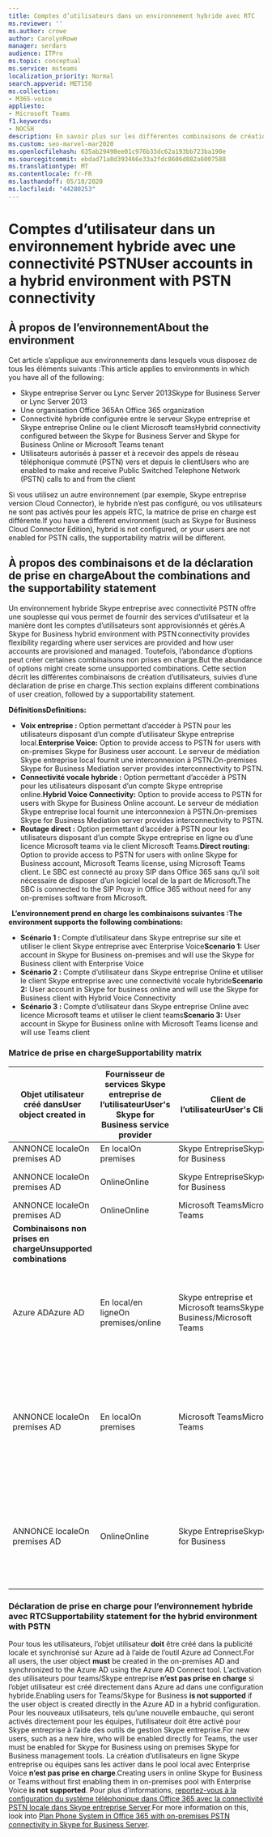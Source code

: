 ```yaml
---
title: Comptes d’utilisateurs dans un environnement hybride avec RTC
ms.reviewer: ''
ms.author: crowe
author: CarolynRowe
manager: serdars
audience: ITPro
ms.topic: conceptual
ms.service: msteams
localization_priority: Normal
search.appverid: MET150
ms.collection:
- M365-voice
appliesto:
- Microsoft Teams
f1.keywords:
- NOCSH
description: En savoir plus sur les différentes combinaisons de création d’utilisateur et les combinaisons prises en charge ou non prises en charge.
ms.custom: seo-marvel-mar2020
ms.openlocfilehash: 635ab29498ee01c976b33dc62a193bb723ba190e
ms.sourcegitcommit: ebdad71a8d393466e33a2fdc8606d882a6007588
ms.translationtype: MT
ms.contentlocale: fr-FR
ms.lasthandoff: 05/18/2020
ms.locfileid: "44280253"
---
```

# <a name="user-accounts-in-a-hybrid-environment-with-pstn-connectivity"></a><span data-ttu-id="01685-103">Comptes d’utilisateur dans un environnement hybride avec une connectivité PSTN</span><span class="sxs-lookup"><span data-stu-id="01685-103">User accounts in a hybrid environment with PSTN connectivity</span></span>

## <a name="about-the-environment"></a><span data-ttu-id="01685-104">À propos de l’environnement</span><span class="sxs-lookup"><span data-stu-id="01685-104">About the environment</span></span>

<span data-ttu-id="01685-105">Cet article s’applique aux environnements dans lesquels vous disposez de tous les éléments suivants :</span><span class="sxs-lookup"><span data-stu-id="01685-105">This article applies to environments in which you have all of the following:</span></span> 
 
- <span data-ttu-id="01685-106">Skype entreprise Server ou Lync Server 2013</span><span class="sxs-lookup"><span data-stu-id="01685-106">Skype for Business Server or Lync Server 2013</span></span> 
- <span data-ttu-id="01685-107">Une organisation Office 365</span><span class="sxs-lookup"><span data-stu-id="01685-107">An Office 365 organization</span></span> 
- <span data-ttu-id="01685-108">Connectivité hybride configurée entre le serveur Skype entreprise et Skype entreprise Online ou le client Microsoft teams</span><span class="sxs-lookup"><span data-stu-id="01685-108">Hybrid connectivity configured between the Skype for Business Server and Skype for Business Online or Microsoft Teams tenant</span></span> 
- <span data-ttu-id="01685-109">Utilisateurs autorisés à passer et à recevoir des appels de réseau téléphonique commuté (PSTN) vers et depuis le client</span><span class="sxs-lookup"><span data-stu-id="01685-109">Users who are enabled to make and receive Public Switched Telephone Network (PSTN) calls to and from the client</span></span>

 
<span data-ttu-id="01685-110">Si vous utilisez un autre environnement (par exemple, Skype entreprise version Cloud Connector), le hybride n’est pas configuré, ou vos utilisateurs ne sont pas activés pour les appels RTC, la matrice de prise en charge est différente.</span><span class="sxs-lookup"><span data-stu-id="01685-110">If you have a different environment (such as Skype for Business Cloud Connector Edition), hybrid is not configured, or your users are not enabled for PSTN calls, the supportability matrix will be different.</span></span>  

## <a name="about-the-combinations-and-the-supportability-statement"></a><span data-ttu-id="01685-111">À propos des combinaisons et de la déclaration de prise en charge</span><span class="sxs-lookup"><span data-stu-id="01685-111">About the combinations and the supportability statement</span></span>  

<span data-ttu-id="01685-112">Un environnement hybride Skype entreprise avec connectivité PSTN offre une souplesse qui vous permet de fournir des services d’utilisateur et la manière dont les comptes d’utilisateurs sont approvisionnés et gérés.</span><span class="sxs-lookup"><span data-stu-id="01685-112">A Skype for Business hybrid environment with PSTN connectivity provides flexibility regarding where user services are provided and how user accounts are provisioned and managed.</span></span> <span data-ttu-id="01685-113">Toutefois, l’abondance d’options peut créer certaines combinaisons non prises en charge.</span><span class="sxs-lookup"><span data-stu-id="01685-113">But the abundance of options might create some unsupported combinations.</span></span> <span data-ttu-id="01685-114">Cette section décrit les différentes combinaisons de création d’utilisateurs, suivies d’une déclaration de prise en charge.</span><span class="sxs-lookup"><span data-stu-id="01685-114">This section explains different combinations of user creation, followed by a supportability statement.</span></span>


<span data-ttu-id="01685-115">**Définitions**</span><span class="sxs-lookup"><span data-stu-id="01685-115">**Definitions:**</span></span>   
- <span data-ttu-id="01685-116">**Voix entreprise :** Option permettant d’accéder à PSTN pour les utilisateurs disposant d’un compte d’utilisateur Skype entreprise local.</span><span class="sxs-lookup"><span data-stu-id="01685-116">**Enterprise Voice:** Option to provide access to PSTN for users with on-premises Skype for Business user account.</span></span> <span data-ttu-id="01685-117">Le serveur de médiation Skype entreprise local fournit une interconnexion à PSTN.</span><span class="sxs-lookup"><span data-stu-id="01685-117">On-premises Skype for Business Mediation server provides interconnectivity to PSTN.</span></span>  
- <span data-ttu-id="01685-118">**Connectivité vocale hybride :** Option permettant d’accéder à PSTN pour les utilisateurs disposant d’un compte Skype entreprise online.</span><span class="sxs-lookup"><span data-stu-id="01685-118">**Hybrid Voice Connectivity:** Option to provide access to PSTN for users with Skype for Business Online account.</span></span> <span data-ttu-id="01685-119">Le serveur de médiation Skype entreprise local fournit une interconnexion à PSTN.</span><span class="sxs-lookup"><span data-stu-id="01685-119">On-premises Skype for Business Mediation server provides interconnectivity to PSTN.</span></span> 
- <span data-ttu-id="01685-120">**Routage direct :** Option permettant d’accéder à PSTN pour les utilisateurs disposant d’un compte Skype entreprise en ligne ou d’une licence Microsoft teams via le client Microsoft Teams.</span><span class="sxs-lookup"><span data-stu-id="01685-120">**Direct routing:** Option to provide access to PSTN for users with online Skype for Business account, Microsoft Teams license, using Microsoft Teams client.</span></span> <span data-ttu-id="01685-121">Le SBC est connecté au proxy SIP dans Office 365 sans qu’il soit nécessaire de disposer d’un logiciel local de la part de Microsoft.</span><span class="sxs-lookup"><span data-stu-id="01685-121">The SBC is connected to the SIP Proxy in Office 365 without need for any on-premises software from Microsoft.</span></span>

  
<span data-ttu-id="01685-122">**L’environnement prend en charge les combinaisons suivantes :**</span><span class="sxs-lookup"><span data-stu-id="01685-122">**The environment supports the following combinations:**</span></span>
- <span data-ttu-id="01685-123">**Scénario 1 :** Compte d’utilisateur dans Skype entreprise sur site et utiliser le client Skype entreprise avec Enterprise Voice</span><span class="sxs-lookup"><span data-stu-id="01685-123">**Scenario 1:** User account in Skype for Business on-premises and will use the Skype for Business client with Enterprise Voice</span></span>
- <span data-ttu-id="01685-124">**Scénario 2 :** Compte d’utilisateur dans Skype entreprise Online et utiliser le client Skype entreprise avec une connectivité vocale hybride</span><span class="sxs-lookup"><span data-stu-id="01685-124">**Scenario 2:** User account in Skype for business online and will use the Skype for Business client with Hybrid Voice Connectivity</span></span>
- <span data-ttu-id="01685-125">**Scénario 3 :** Compte d’utilisateur dans Skype entreprise Online avec licence Microsoft teams et utiliser le client teams</span><span class="sxs-lookup"><span data-stu-id="01685-125">**Scenario 3:** User account in Skype for Business online with Microsoft Teams license and will use Teams client</span></span>
 
### <a name="supportability-matrix"></a><span data-ttu-id="01685-126">Matrice de prise en charge</span><span class="sxs-lookup"><span data-stu-id="01685-126">Supportability matrix</span></span>


|<span data-ttu-id="01685-127">**Objet utilisateur créé dans**</span><span class="sxs-lookup"><span data-stu-id="01685-127">**User object created in**</span></span>  |<span data-ttu-id="01685-128">**Fournisseur de services Skype entreprise de l’utilisateur**</span><span class="sxs-lookup"><span data-stu-id="01685-128">**User's Skype for Business service provider**</span></span>|<span data-ttu-id="01685-129">**Client de l’utilisateur**</span><span class="sxs-lookup"><span data-stu-id="01685-129">**User's Client**</span></span>|<span data-ttu-id="01685-130">**Option voix**</span><span class="sxs-lookup"><span data-stu-id="01685-130">**Voice option**</span></span>|<span data-ttu-id="01685-131">**Prise en charge**</span><span class="sxs-lookup"><span data-stu-id="01685-131">**Supported**</span></span>|
| ------------ | --------- | --------- | --------- | -------- |
|<span data-ttu-id="01685-132">ANNONCE locale</span><span class="sxs-lookup"><span data-stu-id="01685-132">On premises AD</span></span>| <span data-ttu-id="01685-133">En local</span><span class="sxs-lookup"><span data-stu-id="01685-133">On premises</span></span> |<span data-ttu-id="01685-134">Skype Entreprise</span><span class="sxs-lookup"><span data-stu-id="01685-134">Skype for Business</span></span>   | <span data-ttu-id="01685-135">Voix Entreprise</span><span class="sxs-lookup"><span data-stu-id="01685-135">Enterprise Voice</span></span>   |<span data-ttu-id="01685-136">Oui</span><span class="sxs-lookup"><span data-stu-id="01685-136">Yes</span></span>|
|<span data-ttu-id="01685-137">ANNONCE locale</span><span class="sxs-lookup"><span data-stu-id="01685-137">On premises AD</span></span>|<span data-ttu-id="01685-138">Online</span><span class="sxs-lookup"><span data-stu-id="01685-138">Online</span></span>| <span data-ttu-id="01685-139">Skype Entreprise</span><span class="sxs-lookup"><span data-stu-id="01685-139">Skype for Business</span></span>  | <span data-ttu-id="01685-140">Connectivité vocale hybride</span><span class="sxs-lookup"><span data-stu-id="01685-140">Hybrid Voice Connectivity</span></span>   |<span data-ttu-id="01685-141">Oui</span><span class="sxs-lookup"><span data-stu-id="01685-141">Yes</span></span> |
|<span data-ttu-id="01685-142">ANNONCE locale</span><span class="sxs-lookup"><span data-stu-id="01685-142">On premises AD</span></span>|<span data-ttu-id="01685-143">Online</span><span class="sxs-lookup"><span data-stu-id="01685-143">Online</span></span> |<span data-ttu-id="01685-144">Microsoft Teams</span><span class="sxs-lookup"><span data-stu-id="01685-144">Microsoft Teams</span></span> |<span data-ttu-id="01685-145">Routage direct</span><span class="sxs-lookup"><span data-stu-id="01685-145">Direct Routing</span></span>  |<span data-ttu-id="01685-146">Oui</span><span class="sxs-lookup"><span data-stu-id="01685-146">Yes</span></span> |
|<span data-ttu-id="01685-147">**Combinaisons non prises en charge**</span><span class="sxs-lookup"><span data-stu-id="01685-147">**Unsupported combinations**</span></span>    | |         |         |      |
|<span data-ttu-id="01685-148">Azure AD</span><span class="sxs-lookup"><span data-stu-id="01685-148">Azure AD</span></span>| <span data-ttu-id="01685-149">En local/en ligne</span><span class="sxs-lookup"><span data-stu-id="01685-149">On premises/online</span></span> | <span data-ttu-id="01685-150">Skype entreprise et Microsoft teams</span><span class="sxs-lookup"><span data-stu-id="01685-150">Skype for Business/Microsoft Teams</span></span>|<span data-ttu-id="01685-151">Voix entreprise/connectivité vocale hybride/routage direct</span><span class="sxs-lookup"><span data-stu-id="01685-151">Enterprise Voice/Hybrid Voice Connectivity/Direct Routing</span></span>  |<span data-ttu-id="01685-152">Non, un objet utilisateur doit d’abord être créé dans une publicité locale</span><span class="sxs-lookup"><span data-stu-id="01685-152">No, user object MUST be created in on-premises AD first</span></span> |
|<span data-ttu-id="01685-153">ANNONCE locale</span><span class="sxs-lookup"><span data-stu-id="01685-153">On premises AD</span></span>  |<span data-ttu-id="01685-154">En local</span><span class="sxs-lookup"><span data-stu-id="01685-154">On premises</span></span>| <span data-ttu-id="01685-155">Microsoft Teams</span><span class="sxs-lookup"><span data-stu-id="01685-155">Microsoft Teams</span></span>| <span data-ttu-id="01685-156">Voix entreprise/connectivité vocale hybride/routage direct</span><span class="sxs-lookup"><span data-stu-id="01685-156">Enterprise Voice/Hybrid Voice Connectivity/Direct Routing</span></span>   |<span data-ttu-id="01685-157">Non, le client Microsoft teams n’est pas pris en charge avec Skype entreprise local.</span><span class="sxs-lookup"><span data-stu-id="01685-157">No, Microsoft Teams client is not supported with on-premises Skype for Business</span></span> |     
|<span data-ttu-id="01685-158">ANNONCE locale</span><span class="sxs-lookup"><span data-stu-id="01685-158">On premises AD</span></span>  |<span data-ttu-id="01685-159">Online</span><span class="sxs-lookup"><span data-stu-id="01685-159">Online</span></span> |<span data-ttu-id="01685-160">Skype Entreprise</span><span class="sxs-lookup"><span data-stu-id="01685-160">Skype for Business</span></span>  | <span data-ttu-id="01685-161">Routage direct</span><span class="sxs-lookup"><span data-stu-id="01685-161">Direct Routing</span></span>  |<span data-ttu-id="01685-162">Non, le routage direct n’est pas pris en charge par le client Skype entreprise</span><span class="sxs-lookup"><span data-stu-id="01685-162">No, Direct Routing is not supported with Skype for Business client</span></span>  |


### <a name="supportability-statement-for-the-hybrid-environment-with-pstn"></a><span data-ttu-id="01685-163">Déclaration de prise en charge pour l’environnement hybride avec RTC</span><span class="sxs-lookup"><span data-stu-id="01685-163">Supportability statement for the hybrid environment with PSTN</span></span>

<span data-ttu-id="01685-164">Pour tous les utilisateurs, l’objet utilisateur **doit** être créé dans la publicité locale et synchronisé sur Azure ad à l’aide de l’outil Azure ad Connect.</span><span class="sxs-lookup"><span data-stu-id="01685-164">For all users, the user object **must** be created in the on-premises AD and synchronized to the Azure AD using the Azure AD Connect tool.</span></span> <span data-ttu-id="01685-165">L’activation des utilisateurs pour teams/Skype entreprise **n’est pas prise en charge** si l’objet utilisateur est créé directement dans Azure ad dans une configuration hybride.</span><span class="sxs-lookup"><span data-stu-id="01685-165">Enabling users for Teams/Skype for Business **is not supported** if the user object is created directly in the Azure AD in a hybrid configuration.</span></span> <span data-ttu-id="01685-166">Pour les nouveaux utilisateurs, tels qu’une nouvelle embauche, qui seront activés directement pour les équipes, l’utilisateur doit être activé pour Skype entreprise à l’aide des outils de gestion Skype entreprise.</span><span class="sxs-lookup"><span data-stu-id="01685-166">For new users, such as a new hire, who will be enabled directly for Teams, the user must be enabled for Skype for Business using on premises Skype for Business management tools.</span></span> <span data-ttu-id="01685-167">La création d’utilisateurs en ligne Skype entreprise ou équipes sans les activer dans le pool local avec Enterprise Voice **n’est pas prise en charge**.</span><span class="sxs-lookup"><span data-stu-id="01685-167">Creating users in online Skype for Business or Teams without first enabling them in on-premises pool with Enterprise Voice **is not supported**.</span></span> <span data-ttu-id="01685-168">Pour plus d’informations, [reportez-vous à la configuration du système téléphonique dans Office 365 avec la connectivité PSTN locale dans Skype entreprise Server](https://docs.microsoft.com/skypeforbusiness/skype-for-business-hybrid-solutions/plan-your-phone-system-cloud-pbx-solution/plan-phone-system-with-on-premises-pstn-connectivity).</span><span class="sxs-lookup"><span data-stu-id="01685-168">For more information on this, look into [Plan Phone System in Office 365 with on-premises PSTN connectivity in Skype for Business Server](https://docs.microsoft.com/skypeforbusiness/skype-for-business-hybrid-solutions/plan-your-phone-system-cloud-pbx-solution/plan-phone-system-with-on-premises-pstn-connectivity).</span></span>

